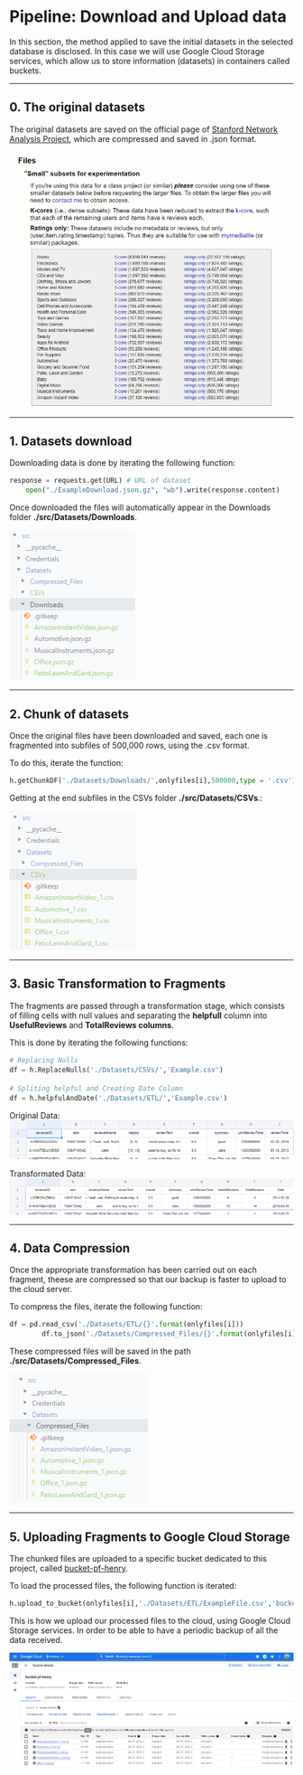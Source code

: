 # Pipeline: Download and Upload data

In this section, the method applied to save the initial datasets in the selected database is disclosed. In this case we will use Google Cloud Storage services, which allow us to store information (datasets) in containers called buckets.
<hr>

## 0. The original datasets

The original datasets are saved on the official page of [Stanford Network Analysis Project](http://jmcauley.ucsd.edu/data/amazon/links.html), which are compressed and saved in .json format.

![1666846600558](image/README_EN/1666846600558.png)
<hr>

## 1. Datasets download

Downloading data is done by iterating the following function:

```python
response = requests.get(URL) # URL of dataset
    open("./ExampleDownload.json.gz", "wb").write(response.content)
```

Once downloaded the files will automatically appear in the Downloads folder <b>./src/Datasets/Downloads</b>.

![1666847538610](image/README_EN/1666847538610.png)
<hr>

## 2. Chunk of datasets

Once the original files have been downloaded and saved, each one is fragmented into subfiles of 500,000 rows, using the .csv format.

To do this, iterate the function:

```python
h.getChunkDF('./Datasets/Downloads/',onlyfiles[i],500000,type = '.csv')
```

Getting at the end subfiles in the CSVs folder <b>./src/Datasets/CSVs</b>.: 

![1666847441914](image/README_EN/1666847441914.png)
<hr>

## 3. Basic Transformation to Fragments

The fragments are passed through a transformation stage, which consists of filling cells with null values ​​and separating the <b>helpfull</b> column into <b>UsefulReviews</b> and <b>TotalReviews columns</b>.

This is done by iterating the following functions:<br>
```python
# Replacing Nulls
df = h.ReplaceNulls('./Datasets/CSVs/','Example.csv')

# Spliting helpful and Creating Date Column
df = h.helpfulAndDate('./Datasets/ETL/','Example.csv')
```
Original Data:<br>
![1666743887915](image/README_EN/1666743887915.png)

Transformated Data:<br>
![1666743964876](image/README_EN/1666743964876.png)
<hr>

## 4. Data Compression

Once the appropriate transformation has been carried out on each fragment, theese are compressed so that our backup is faster to upload to the cloud server.

To compress the files, iterate the following function:

```python
df = pd.read_csv('./Datasets/ETL/{}'.format(onlyfiles[i]))
        df.to_json('./Datasets/Compressed_Files/{}'.format(onlyfiles[i]).replace('.csv','.json.gz'),orient='records',lines=True,compression="gzip")
```
These compressed files will be saved in the path <b>./src/Datasets/Compressed_Files</b>.

![1666847023377](image/README_EN/1666847023377.png)
<hr>

## 5. Uploading Fragments to Google Cloud Storage

The chunked files are uploaded to a specific bucket dedicated to this project, called [bucket-pf-henry]().

To load the processed files, the following function is iterated:

```python
h.upload_to_bucket(onlyfiles[i],'./Datasets/ETL/ExampleFile.csv','bucket-pf-henry')
```

This is how we upload our processed files to the cloud, using Google Cloud Storage services. In order to be able to have a periodic backup of all the data received.

![1666849703458](image/README_EN/1666849703458.png)
